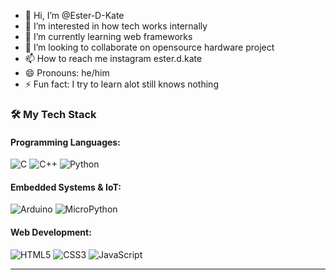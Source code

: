 - 👋 Hi, I’m @Ester-D-Kate
- 👀 I’m interested in how tech works internally
- 🌱 I’m currently learning web frameworks
- 💞️ I’m looking to collaborate on opensource hardware project
- 📫 How to reach me instagram ester.d.kate
- 😄 Pronouns: he/him
- ⚡ Fun fact: I try to learn alot still knows nothing

### 🛠️ My Tech Stack

#### Programming Languages:
![C](https://img.shields.io/badge/C-00599C?style=for-the-badge&logo=c&logoColor=white)
![C++](https://img.shields.io/badge/C++-00599C?style=for-the-badge&logo=c%2B%2B&logoColor=white)
![Python](https://img.shields.io/badge/Python-3776AB?style=for-the-badge&logo=python&logoColor=white)

#### Embedded Systems & IoT:
![Arduino](https://img.shields.io/badge/Arduino-00979D?style=for-the-badge&logo=arduino&logoColor=white)
![MicroPython](https://img.shields.io/badge/MicroPython-2C3E50?style=for-the-badge&logo=python&logoColor=white)

#### Web Development:
![HTML5](https://img.shields.io/badge/HTML5-E34F26?style=for-the-badge&logo=html5&logoColor=white)
![CSS3](https://img.shields.io/badge/CSS3-1572B6?style=for-the-badge&logo=css3&logoColor=white)
![JavaScript](https://img.shields.io/badge/JavaScript-F7DF1E?style=for-the-badge&logo=javascript&logoColor=black)

---
